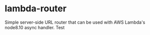 # lambda-router
Simple server-side URL router that can be used with AWS Lambda's node8.10 async handler.
Test
